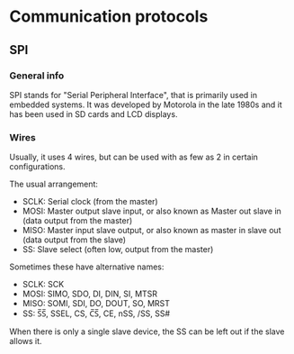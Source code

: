 # Communication protocols

## SPI

### General info

SPI stands for "Serial Peripheral Interface", that is primarily used in embedded systems.
It was developed by Motorola in the late 1980s and it has been used in SD cards and LCD displays.

### Wires

Usually, it uses 4 wires, but can be used with as few as 2 in certain configurations.

The usual arrangement:

* SCLK: Serial clock (from the master)
* MOSI: Master output slave input, or also known as Master out slave in (data output from the master)
* MISO: Master input slave output, or also known as master in slave out (data output from the slave)
* SS: Slave select (often low, output from the master)

Sometimes these have alternative names:

* SCLK: SCK
* MOSI: SIMO, SDO, DI, DIN, SI, MTSR
* MISO: SOMI, SDI, DO, DOUT, SO, MRST
* SS: S̅S̅, SSEL, CS, C̅S̅, CE, nSS, /SS, SS#

When there is only a single slave device, the SS can be left out if the slave allows it.



